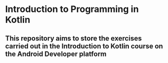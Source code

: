# Introduction to Programming in Kotlin
<h2>
  This repository aims to store the exercises carried out in the Introduction to Kotlin course on the Android Developer platform
</h2>
